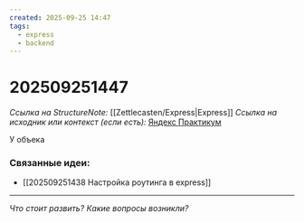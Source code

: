 ```yaml
---
created: 2025-09-25 14:47
tags:
  - express
  - backend
---
```

# 202509251447
*Ссылка на StructureNote:* [[Zettlecasten/Express|Express]]
*Ссылка на исходник или контекст (если есть):* [Яндекс Практикум](https://practicum.yandex.ru/learn/backend-nodejs/courses/16b47298-e20d-4fde-9619-1ab305039a00/sprints/564238/topics/1839b729-54bc-4e2b-92a4-271a0d268cb8/lessons/e85e1bb8-4701-412d-8669-a2916cfe6994/)

У объека
### Связанные идеи:
*   [[202509251438 Настройка роутинга в express]]
---

*Что стоит развить? Какие вопросы возникли?*